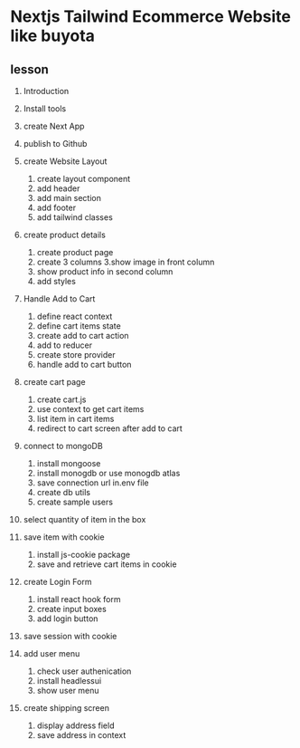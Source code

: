 # Nextjs Tailwind Ecommerce Website like buyota

## lesson
 
1. Introduction
2. Install tools
3. create Next App
4. publish to Github 


2. create Website Layout
    1. create layout component
    2. add header 
    3. add main section
    4. add footer
    5. add tailwind classes

3. create product details
    1. create product page
    2. create 3 columns
    3.show image in front column
    4. show product info in second column
    5. add styles
    
4. Handle Add to Cart
    1. define react context
    2. define cart items state
    3. create add to cart action
    4. add to reducer
    5. create store provider 
    6. handle add to cart button
 
6. create cart page
    1. create cart.js
    2. use context to get cart items
    3. list item in cart items
    4. redirect to cart screen after add to cart




6. connect to mongoDB
    1. install mongoose
    2. install monogdb or use monogdb atlas
    3. save connection url in.env file
    4. create db utils
    5. create sample users

7. select quantity of item in the box


8. save item with cookie
    1. install js-cookie package
    2. save and retrieve cart items in cookie

9. create Login Form
    1. install react hook form
    2. create input boxes
    3. add login button

10. save session with cookie

11. add user menu
    1. check user authenication
    2. install headlessui 
    3. show user menu
 
12. create shipping screen
    1. display address field
    2. save address in context